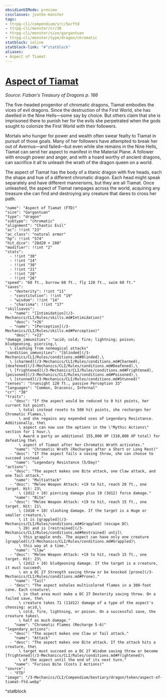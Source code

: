 ```yaml
---
obsidianUIMode: preview
cssclasses: json5e-monster
tags:
- ttrpg-cli/compendium/src/5e/ftd
- ttrpg-cli/monster/cr/30
- ttrpg-cli/monster/size/gargantuan
- ttrpg-cli/monster/type/dragon/chromatic
statblock: inline
statblock-link: "#^statblock"
aliases:
- Aspect of Tiamat
---
```

# [Aspect of Tiamat](3-Mechanics\CLI\Compendium\bestiary\dragon/aspect-of-tiamat-ftd.md)
*Source: Fizban's Treasury of Dragons p. 166*  

The five-headed progenitor of chromatic dragons, Tiamat embodies the vices of evil dragons. Since the destruction of the First World, she has dwelled in the Nine Hells—some say by choice. But others claim that she is imprisoned there to punish her for the evils she perpetrated when the gods sought to colonize the First World with their followers.

Mortals who hunger for power and wealth often swear fealty to Tiamat in pursuit of those goals. Many of her followers have attempted to break her out of Avernus—and failed—but even while she remains in the Nine Hells, Tiamat can send her aspect to manifest in the Material Plane. A follower with enough power and anger, and with a hoard worthy of ancient dragons, can sacrifice it all to unleash the wrath of the dragon queen on a world.

The aspect of Tiamat has the body of a titanic dragon with five heads, each the shape and hue of a different chromatic dragon. Each head might speak separately and have different mannerisms, but they are all Tiamat. Once unleashed, the aspect of Tiamat rampages across the world, acquiring any treasure she can find and destroying any creature that dares to cross her path.

```statblock
"name": "Aspect of Tiamat (FTD)"
"size": "Gargantuan"
"type": "dragon"
"subtype": "chromatic"
"alignment": "Chaotic Evil"
"ac": !!int "23"
"ac_class": "natural armor"
"hp": !!int "574"
"hit_dice": "28d20 + 280"
"modifier": !!int "2"
"stats":
  - !!int "30"
  - !!int "14"
  - !!int "30"
  - !!int "21"
  - !!int "20"
  - !!int "26"
"speed": "60 ft., burrow 60 ft., fly 120 ft., swim 60 ft."
"saves":
  - "dexterity": !!int "11"
  - "constitution": !!int "19"
  - "wisdom": !!int "14"
  - "charisma": !!int "17"
"skillsaves":
  - "name": "[Intimidation](/3-Mechanics/CLI/Rules/skills.md#Intimidation)"
    "desc": "+26"
  - "name": "[Perception](/3-Mechanics/CLI/Rules/skills.md#Perception)"
    "desc": "+23"
"damage_immunities": "acid; cold; fire; lightning; poison; bludgeoning, piercing,\
  \ slashing from nonmagical attacks"
"condition_immunities": "[blinded](/3-Mechanics/CLI/Rules/conditions.md#Blinded),\
  \ [charmed](/3-Mechanics/CLI/Rules/conditions.md#Charmed), [deafened](/3-Mechanics/CLI/Rules/conditions.md#Deafened),\
  \ [frightened](/3-Mechanics/CLI/Rules/conditions.md#Frightened), [poisoned](/3-Mechanics/CLI/Rules/conditions.md#Poisoned),\
  \ [stunned](/3-Mechanics/CLI/Rules/conditions.md#Stunned)"
"senses": "truesight 120 ft., passive Perception 33"
"languages": "Common, Draconic, Infernal"
"cr": "30"
"traits":
  - "desc": "If the aspect would be reduced to 0 hit points, her current hit point\
      \ total instead resets to 500 hit points, she recharges her Chromatic Flames,\
      \ and she regains any expended uses of Legendary Resistance. Additionally, the\
      \ aspect can now use the options in the \"Mythic Actions\" section for 1 hour.\
      \ Award a party an additional 155,000 XP (310,000 XP total) for defeating the\
      \ aspect of Tiamat after her Chromatic Wrath activates."
    "name": "Chromatic Wrath (Recharges after a Short or Long Rest)"
  - "desc": "If the aspect fails a saving throw, she can choose to succeed instead."
    "name": "Legendary Resistance (5/Day)"
"actions":
  - "desc": "The aspect makes one Bite attack, one Claw attack, and one Tail attack."
    "name": "Multiattack"
  - "desc": "Melee Weapon Attack: +19 to hit, reach 20 ft., one target. Hit: 23\
      \ (2d12 + 10) piercing damage plus 19 (3d12) force damage."
    "name": "Bite"
  - "desc": "Melee Weapon Attack: +19 to hit, reach 15 ft., one target. Hit: 21\
      \ (2d10 + 10) slashing damage. If the target is a Huge or smaller creature,\
      \ it is [grappled](/3-Mechanics/CLI/Rules/conditions.md#Grappled) (escape DC\
      \ 20) and is [restrained](/3-Mechanics/CLI/Rules/conditions.md#Restrained) until\
      \ this grapple ends. The aspect can have only one creature [grappled](/3-Mechanics/CLI/Rules/conditions.md#Grappled)\
      \ this way at a time."
    "name": "Claw"
  - "desc": "Melee Weapon Attack: +19 to hit, reach 15 ft., one target. Hit: 23\
      \ (2d12 + 10) bludgeoning damage. If the target is a creature, it must succeed\
      \ on a DC 27 Strength saving throw or be knocked [prone](/3-Mechanics/CLI/Rules/conditions.md#Prone)."
    "name": "Tail"
  - "desc": "The aspect exhales multicolored flames in a 300-foot cone. Each creature\
      \ in that area must make a DC 27 Dexterity saving throw. On a failed save, the\
      \ creature takes 71 (11d12) damage of a type of the aspect's choosing: acid,\
      \ cold, fire, lightning, or poison. On a successful save, the creature takes\
      \ half as much damage."
    "name": "Chromatic Flames (Recharge 5-6)"
"legendary_actions":
  - "desc": "The aspect makes one Claw or Tail attack."
    "name": "Attack"
  - "desc": "The aspect makes one Bite attack. If the attack hits a creature, the\
      \ target must succeed on a DC 27 Wisdom saving throw or become [frightened](/3-Mechanics/CLI/Rules/conditions.md#Frightened)\
      \ of the aspect until the end of its next turn."
    "name": "Furious Bite (Costs 2 Actions)"
"source":
  - "FTD"
"image": "/3-Mechanics/CLI/Compendium/bestiary/dragon/token/aspect-of-tiamat-ftd.webp"
```
^statblock